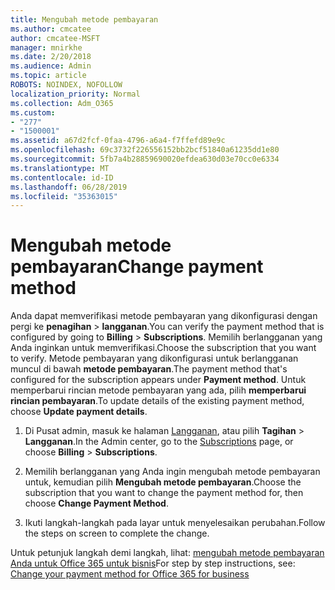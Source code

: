 ```yaml
---
title: Mengubah metode pembayaran
ms.author: cmcatee
author: cmcatee-MSFT
manager: mnirkhe
ms.date: 2/20/2018
ms.audience: Admin
ms.topic: article
ROBOTS: NOINDEX, NOFOLLOW
localization_priority: Normal
ms.collection: Adm_O365
ms.custom:
- "277"
- "1500001"
ms.assetid: a67d2fcf-0faa-4796-a6a4-f7ffefd89e9c
ms.openlocfilehash: 69c3732f226556152bb2bcf51840a61235dd1e80
ms.sourcegitcommit: 5fb7a4b28859690020efdea630d03e70cc0e6334
ms.translationtype: MT
ms.contentlocale: id-ID
ms.lasthandoff: 06/28/2019
ms.locfileid: "35363015"
---
```

# <a name="change-payment-method"></a><span data-ttu-id="d3a8b-102">Mengubah metode pembayaran</span><span class="sxs-lookup"><span data-stu-id="d3a8b-102">Change payment method</span></span>

<span data-ttu-id="d3a8b-103">Anda dapat memverifikasi metode pembayaran yang dikonfigurasi dengan pergi ke **penagihan** \> **langganan**.</span><span class="sxs-lookup"><span data-stu-id="d3a8b-103">You can verify the payment method that is configured by going to **Billing** \> **Subscriptions**.</span></span> <span data-ttu-id="d3a8b-104">Memilih berlangganan yang Anda inginkan untuk memverifikasi.</span><span class="sxs-lookup"><span data-stu-id="d3a8b-104">Choose the subscription that you want to verify.</span></span> <span data-ttu-id="d3a8b-105">Metode pembayaran yang dikonfigurasi untuk berlangganan muncul di bawah **metode pembayaran**.</span><span class="sxs-lookup"><span data-stu-id="d3a8b-105">The payment method that's configured for the subscription appears under **Payment method**.</span></span> <span data-ttu-id="d3a8b-106">Untuk memperbarui rincian metode pembayaran yang ada, pilih **memperbarui rincian pembayaran**.</span><span class="sxs-lookup"><span data-stu-id="d3a8b-106">To update details of the existing payment method, choose **Update payment details**.</span></span>
  
1. <span data-ttu-id="d3a8b-107">Di Pusat admin, masuk ke halaman [Langganan](https://go.microsoft.com/fwlink/p/?linkid=842054), atau pilih **Tagihan** \> **Langganan**.</span><span class="sxs-lookup"><span data-stu-id="d3a8b-107">In the Admin center, go to the [Subscriptions](https://go.microsoft.com/fwlink/p/?linkid=842054) page, or choose **Billing** \> **Subscriptions**.</span></span>

2. <span data-ttu-id="d3a8b-108">Memilih berlangganan yang Anda ingin mengubah metode pembayaran untuk, kemudian pilih **Mengubah metode pembayaran**.</span><span class="sxs-lookup"><span data-stu-id="d3a8b-108">Choose the subscription that you want to change the payment method for, then choose **Change Payment Method**.</span></span>

3. <span data-ttu-id="d3a8b-109">Ikuti langkah-langkah pada layar untuk menyelesaikan perubahan.</span><span class="sxs-lookup"><span data-stu-id="d3a8b-109">Follow the steps on screen to complete the change.</span></span>

<span data-ttu-id="d3a8b-110">Untuk petunjuk langkah demi langkah, lihat: [mengubah metode pembayaran Anda untuk Office 365 untuk bisnis](https://support.office.com/article/8652f539-3123-4a8f-b9bd-6aa2f0e0372d)</span><span class="sxs-lookup"><span data-stu-id="d3a8b-110">For step by step instructions, see: [Change your payment method for Office 365 for business](https://support.office.com/article/8652f539-3123-4a8f-b9bd-6aa2f0e0372d)</span></span>
  